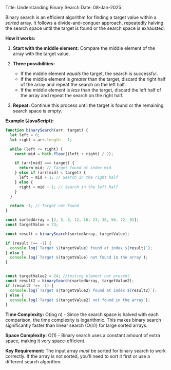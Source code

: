 Title: Understanding Binary Search
Date: 08-Jan-2025

Binary search is an efficient algorithm for finding a target value within a *sorted* array. It follows a divide-and-conquer approach, repeatedly halving the search space until the target is found or the search space is exhausted.

**How it works:**

1. **Start with the middle element:**  Compare the middle element of the array with the target value.

2. **Three possibilities:**
    - If the middle element *equals* the target, the search is successful.
    - If the middle element is *greater* than the target, discard the right half of the array and repeat the search on the left half.
    - If the middle element is *less* than the target, discard the left half of the array and repeat the search on the right half.

3. **Repeat:** Continue this process until the target is found or the remaining search space is empty.

**Example (JavaScript):**

```javascript
function binarySearch(arr, target) {
  let left = 0;
  let right = arr.length - 1;

  while (left <= right) {
    const mid = Math.floor((left + right) / 2);

    if (arr[mid] === target) {
      return mid; // Target found at index mid
    } else if (arr[mid] < target) {
      left = mid + 1; // Search in the right half
    } else {
      right = mid - 1; // Search in the left half
    }
  }

  return -1; // Target not found
}

const sortedArray = [2, 5, 8, 12, 16, 23, 38, 56, 72, 91];
const targetValue = 23;

const result = binarySearch(sortedArray, targetValue);

if (result !== -1) {
  console.log(`Target ${targetValue} found at index ${result}`);
} else {
  console.log(`Target ${targetValue} not found in the array`);
}


const targetValue2 = 24; //testing element not present
const result2 = binarySearch(sortedArray, targetValue2);
if (result2 !== -1) {
  console.log(`Target ${targetValue2} found at index ${result2}`);
} else {
  console.log(`Target ${targetValue2} not found in the array`);
}
```

**Time Complexity:** O(log n) - Since the search space is halved with each comparison, the time complexity is logarithmic. This makes binary search significantly faster than linear search (O(n)) for large sorted arrays.

**Space Complexity:** O(1) - Binary search uses a constant amount of extra space, making it very space-efficient.

**Key Requirement:** The input array *must* be sorted for binary search to work correctly.  If the array is not sorted, you'll need to sort it first or use a different search algorithm.
